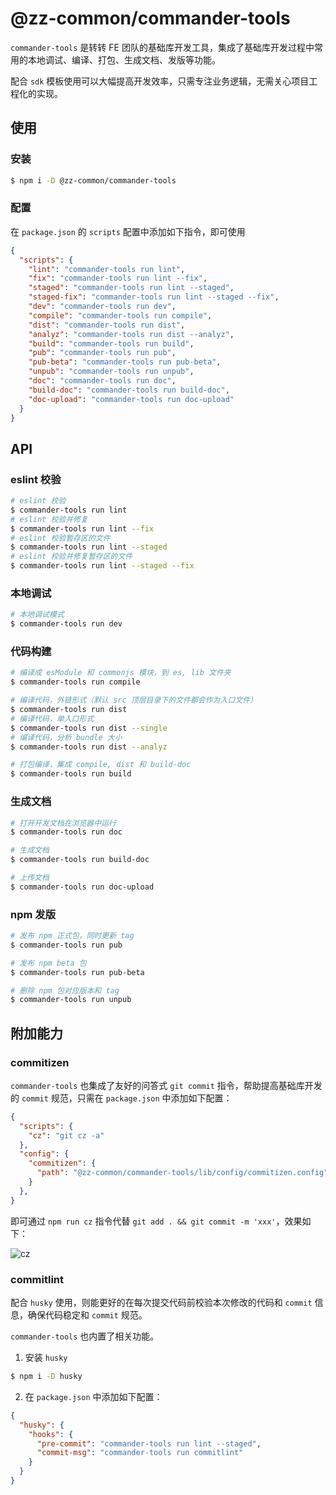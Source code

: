 # @zz-common/commander-tools

`commander-tools` 是转转 FE 团队的基础库开发工具，集成了基础库开发过程中常用的本地调试、编译、打包、生成文档、发版等功能。

配合 `sdk` 模板使用可以大幅提高开发效率，只需专注业务逻辑，无需关心项目工程化的实现。

## 使用

### 安装

```bash
$ npm i -D @zz-common/commander-tools
```

### 配置

在 `package.json` 的 `scripts` 配置中添加如下指令，即可使用

```json
{
  "scripts": {
    "lint": "commander-tools run lint",
    "fix": "commander-tools run lint --fix",
    "staged": "commander-tools run lint --staged",
    "staged-fix": "commander-tools run lint --staged --fix",
    "dev": "commander-tools run dev",
    "compile": "commander-tools run compile",
    "dist": "commander-tools run dist",
    "analyz": "commander-tools run dist --analyz",
    "build": "commander-tools run build",
    "pub": "commander-tools run pub",
    "pub-beta": "commander-tools run pub-beta",
    "unpub": "commander-tools run unpub",
    "doc": "commander-tools run doc",
    "build-doc": "commander-tools run build-doc",
    "doc-upload": "commander-tools run doc-upload"
  }
}
```

## API

### eslint 校验

```bash
# eslint 校验
$ commander-tools run lint
# eslint 校验并修复
$ commander-tools run lint --fix
# eslint 校验暂存区的文件
$ commander-tools run lint --staged
# eslint 校验并修复暂存区的文件
$ commander-tools run lint --staged --fix
```

### 本地调试

```bash
# 本地调试模式
$ commander-tools run dev
```

### 代码构建

```bash
# 编译成 esModule 和 commonjs 模块，到 es, lib 文件夹
$ commander-tools run compile

# 编译代码，外链形式（默认 src 顶层目录下的文件都会作为入口文件）
$ commander-tools run dist
# 编译代码，单入口形式
$ commander-tools run dist --single
# 编译代码，分析 bundle 大小
$ commander-tools run dist --analyz

# 打包编译，集成 compile, dist 和 build-doc
$ commander-tools run build
```

### 生成文档

```bash
# 打开开发文档在浏览器中运行
$ commander-tools run doc

# 生成文档
$ commander-tools run build-doc

# 上传文档
$ commander-tools run doc-upload
```

### npm 发版

```bash
# 发布 npm 正式包，同时更新 tag
$ commander-tools run pub

# 发布 npm beta 包
$ commander-tools run pub-beta

# 删除 npm 包对应版本和 tag
$ commander-tools run unpub
```

## 附加能力

### commitizen

`commander-tools` 也集成了友好的问答式 `git commit` 指令，帮助提高基础库开发的 `commit` 规范，只需在 `package.json` 中添加如下配置：

```json
{
  "scripts": {
    "cz": "git cz -a"
  },
  "config": {
    "commitizen": {
      "path": "@zz-common/commander-tools/lib/config/commitizen.config"
    }
  },
}
```

即可通过 `npm run cz` 指令代替 `git add . && git commit -m 'xxx'`，效果如下：

![cz](https://pic5.zhuanstatic.com/zhuanzh/n_v2dded52be953c44268e0e4c8f72937363.jpg)

### commitlint

配合 `husky` 使用，则能更好的在每次提交代码前校验本次修改的代码和 `commit` 信息，确保代码稳定和 `commit` 规范。

`commander-tools` 也内置了相关功能。

1. 安装 `husky`

```bash
$ npm i -D husky
```

2. 在 `package.json` 中添加如下配置：

```json
{
  "husky": {
    "hooks": {
      "pre-commit": "commander-tools run lint --staged",
      "commit-msg": "commander-tools run commitlint"
    }
  }
}
```

